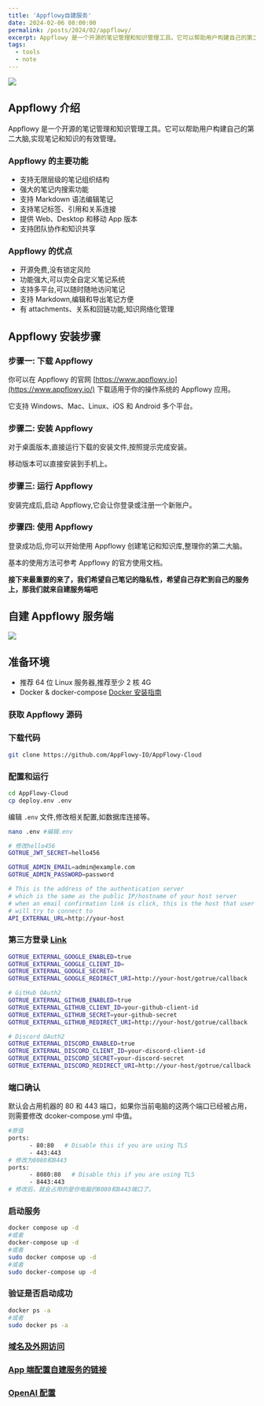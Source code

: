 ```yaml
---
title: 'Appflowy自建服务'
date: 2024-02-06 08:00:00
permalink: /posts/2024/02/appflowy/
excerpt: Appflowy 是一个开源的笔记管理和知识管理工具。它可以帮助用户构建自己的第二大脑,实现笔记和知识的有效管理。考虑到笔记的隐私性，希望自己存贮到自己的服务上，那我们就来自建服务端吧
tags:
  - tools
  - note
---
```


![](https://i.imgur.com/hxPTQl7.png)

## Appflowy 介绍

Appflowy 是一个开源的笔记管理和知识管理工具。它可以帮助用户构建自己的第二大脑,实现笔记和知识的有效管理。

### Appflowy 的主要功能

- 支持无限层级的笔记组织结构
- 强大的笔记内搜索功能
- 支持 Markdown 语法编辑笔记
- 支持笔记标签、引用和关系连接
- 提供 Web、Desktop 和移动 App 版本
- 支持团队协作和知识共享

### Appflowy 的优点

- 开源免费,没有锁定风险
- 功能强大,可以完全自定义笔记系统
- 支持多平台,可以随时随地访问笔记
- 支持 Markdown,编辑和导出笔记方便
- 有 attachments、关系和回链功能,知识网络化管理

## Appflowy 安装步骤

### 步骤一: 下载 Appflowy

你可以在 Appflowy 的官网 [https://www.appflowy.io](https://www.appflowy.io/) 下载适用于你的操作系统的 Appflowy 应用。

它支持 Windows、Mac、Linux、iOS 和 Android 多个平台。

### 步骤二: 安装 Appflowy

对于桌面版本,直接运行下载的安装文件,按照提示完成安装。

移动版本可以直接安装到手机上。

### 步骤三: 运行 Appflowy

安装完成后,启动 Appflowy,它会让你登录或注册一个新账户。

### 步骤四: 使用 Appflowy

登录成功后,你可以开始使用 Appflowy 创建笔记和知识库,整理你的第二大脑。

基本的使用方法可参考 Appflowy 的官方使用文档。

**接下来最重要的来了，我们希望自己笔记的隐私性，希望自己存贮到自己的服务上，那我们就来自建服务端吧**

## 自建 Appflowy 服务端

![](https://i.imgur.com/m2uW9Jx.png)

## 准备环境

- 推荐 64 位 Linux 服务器,推荐至少 2 核 4G
- Docker & docker-compose [Docker 安装指南](https://selfhost.vip/ghost/docker)

### 获取 Appflowy 源码

### 下载代码

```bash
git clone https://github.com/AppFlowy-IO/AppFlowy-Cloud
```

### 配置和运行

```bash
cd AppFlowy-Cloud
cp deploy.env .env
```

编辑 `.env` 文件,修改相关配置,如数据库连接等。

```bash
nano .env #编辑.env
```

```bash
# 修改hello456
GOTRUE_JWT_SECRET=hello456

GOTRUE_ADMIN_EMAIL=admin@example.com
GOTRUE_ADMIN_PASSWORD=password

# This is the address of the authentication server
# which is the same as the public IP/hostname of your host server
# when an email confirmation link is click, this is the host that user's devices
# will try to connect to
API_EXTERNAL_URL=http://your-host

```

### 第三方登录 [Link](https://github.com/AppFlowy-IO/AppFlowy-Cloud/blob/main/doc/AUTHENTICATION.md)

```bash
GOTRUE_EXTERNAL_GOOGLE_ENABLED=true
GOTRUE_EXTERNAL_GOOGLE_CLIENT_ID=
GOTRUE_EXTERNAL_GOOGLE_SECRET=
GOTRUE_EXTERNAL_GOOGLE_REDIRECT_URI=http://your-host/gotrue/callback

# GitHub OAuth2
GOTRUE_EXTERNAL_GITHUB_ENABLED=true
GOTRUE_EXTERNAL_GITHUB_CLIENT_ID=your-github-client-id
GOTRUE_EXTERNAL_GITHUB_SECRET=your-github-secret
GOTRUE_EXTERNAL_GITHUB_REDIRECT_URI=http://your-host/gotrue/callback

# Discord OAuth2
GOTRUE_EXTERNAL_DISCORD_ENABLED=true
GOTRUE_EXTERNAL_DISCORD_CLIENT_ID=your-discord-client-id
GOTRUE_EXTERNAL_DISCORD_SECRET=your-discord-secret
GOTRUE_EXTERNAL_DISCORD_REDIRECT_URI=http://your-host/gotrue/callback
```

### 端口确认

默认会占用机器的 80 和 443 端口，如果你当前电脑的这两个端口已经被占用，则需要修改 dcoker-compose.yml 中值。

```bash
#原值
ports:
      - 80:80   # Disable this if you are using TLS
      - 443:443
# 修改为8080和8443
ports:
      - 8080:80   # Disable this if you are using TLS
      - 8443:443
# 修改后，就会占用的是你电脑的8080和8443端口了。
```

### 启动服务

```bash
docker compose up -d
#或者
docker-compose up -d
#或者
sudo docker compose up -d
#或者
sudo docker-compose up -d
```

### 验证是否启动成功

```bash
docker ps -a
#或者
sudo docker ps -a
```

### [域名及外网访问](https://selfhost.vip/ghost/network)

### [App 端配置自建服务的链接](https://docs.appflowy.io/docs/guides/appflowy/self-hosting-appflowy)

### [OpenAI 配置](https://docs.appflowy.io/docs/appflowy/product/appflowy-x-openai)
